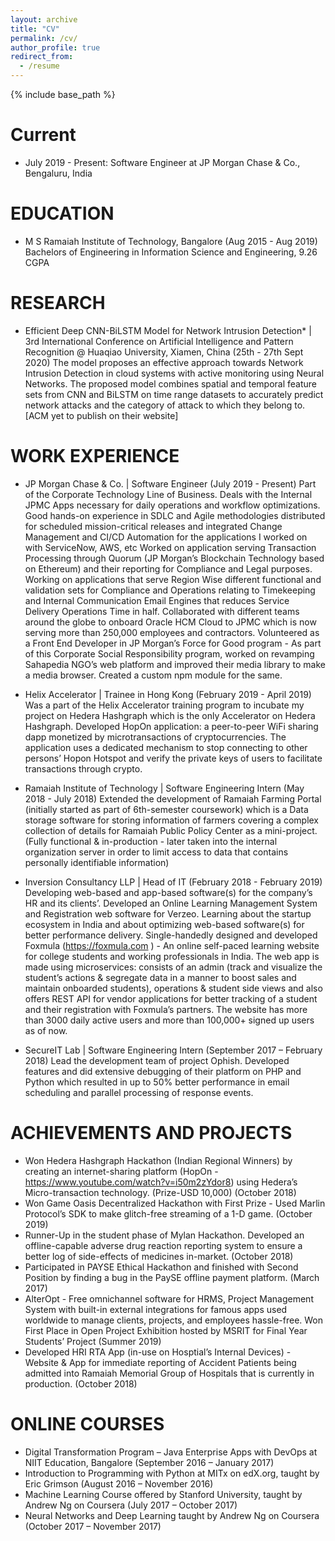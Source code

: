 ```yaml
---
layout: archive
title: "CV"
permalink: /cv/
author_profile: true
redirect_from:
  - /resume
---
```


{% include base_path %}


Current
======
* July 2019 - Present: Software Engineer at JP Morgan Chase & Co., Bengaluru, India
  
  

EDUCATION 
======
* M S Ramaiah Institute of Technology, Bangalore (Aug 2015 - Aug 2019)
Bachelors of Engineering in Information Science and Engineering, 9.26 CGPA	


RESEARCH
======
* Efficient Deep CNN-BiLSTM Model for Network Intrusion Detection* | 3rd International Conference on Artificial Intelligence and Pattern Recognition @ Huaqiao University, Xiamen, China (25th - 27th Sept 2020)
The model proposes an effective approach towards Network Intrusion Detection in cloud systems with active monitoring using Neural Networks. The proposed model combines spatial and temporal feature sets from CNN and BiLSTM on time range datasets to accurately predict network attacks and the category of attack to which they belong to. [ACM yet to publish on their website]


WORK EXPERIENCE
======
* JP Morgan Chase & Co. | Software Engineer (July 2019 - Present)
Part of the Corporate Technology Line of Business. Deals with the Internal JPMC Apps necessary for daily operations and workflow optimizations. Good hands-on experience in SDLC and Agile methodologies distributed for scheduled mission-critical releases and integrated Change Management and CI/CD Automation for the applications I worked on with ServiceNow, AWS, etc
Worked on application serving Transaction Processing through Quorum (JP Morgan’s Blockchain Technology based on Ethereum) and their reporting for Compliance and Legal purposes.
Working on applications that serve Region Wise different functional and validation sets for Compliance and Operations relating to Timekeeping and Internal Communication Email Engines that reduces Service Delivery Operations Time in half.
Collaborated with different teams around the globe to onboard Oracle HCM Cloud to JPMC which is now serving more than 250,000 employees and contractors. 
Volunteered as a Front End Developer in JP Morgan’s Force for Good program - As part of this Corporate Social Responsibility program, worked on revamping Sahapedia NGO’s web platform and improved their media library to make a media browser. Created a custom npm module for the same.

* Helix Accelerator | Trainee in Hong Kong (February 2019 - April 2019)
Was a part of the Helix Accelerator training program to incubate my project on Hedera Hashgraph which is the only Accelerator on Hedera Hashgraph. Developed HopOn application: a peer-to-peer WiFi sharing dapp monetized by microtransactions of cryptocurrencies. The application uses a dedicated mechanism to stop connecting to other persons’ Hopon Hotspot and verify the private keys of users to facilitate transactions through crypto. 

* Ramaiah Institute of Technology | Software Engineering Intern (May 2018 - July 2018)
Extended the development of Ramaiah Farming Portal (initially started as part of 6th-semester coursework) which is a Data storage software for storing information of farmers covering a complex collection of details for Ramaiah Public Policy Center as a mini-project. (Fully functional & in-production - later taken into the internal organization server in order to limit access to data that contains personally identifiable information)


* Inversion Consultancy LLP | Head of IT (February 2018 - February 2019)
Developing web-based and app-based software(s) for the company’s HR and its clients’.
Developed an Online Learning Management System and Registration web software for Verzeo.
Learning about the startup ecosystem in India and about optimizing web-based software(s) for better performance delivery.
Single-handedly designed and developed Foxmula (https://foxmula.com ) - An online self-paced learning website for college students and working professionals in India. The web app is made using microservices: consists of an admin (track and visualize the student’s actions & segregate data in a manner to boost sales and maintain onboarded students), operations & student side views and also offers REST API for vendor applications for better tracking of a student and their registration with Foxmula’s partners. The website has more than 3000 daily active users and more than 100,000+ signed up users as of now.

* SecureIT Lab | Software Engineering Intern (September 2017 – February 2018)
Lead the development team of project Ophish.
Developed features and did extensive debugging of their platform on PHP and Python which resulted in up to 50% better performance in email scheduling and parallel processing of response events.

ACHIEVEMENTS AND PROJECTS 
======
* Won Hedera Hashgraph Hackathon (Indian Regional Winners) by creating an internet-sharing platform (HopOn - https://www.youtube.com/watch?v=i50m2zYdor8) using Hedera’s Micro-transaction technology. (Prize-USD 10,000) (October 2018)
* Won Game Oasis Decentralized Hackathon with First Prize - Used Marlin Protocol’s SDK to make glitch-free streaming of a 1-D game. (October 2019)
* Runner-Up in the student phase of Mylan Hackathon. Developed an offline-capable adverse drug reaction reporting system to ensure a better log of side-effects of medicines in-market. (October 2018)
* Participated in PAYSE Ethical Hackathon and finished with Second Position by finding a bug in the PaySE offline payment platform. (March 2017)
* AlterOpt - Free omnichannel software for HRMS, Project Management System with built-in external integrations for famous apps used worldwide to manage clients, projects, and employees hassle-free. Won First Place in Open Project Exhibition hosted by MSRIT for Final Year Students’ Project (Summer 2019)
* Developed HRI RTA App (in-use on Hosptial’s Internal Devices) - Website & App for immediate reporting of Accident Patients being admitted into Ramaiah Memorial Group of Hospitals that is currently in production. (October 2018)

ONLINE COURSES
======
* Digital Transformation Program – Java Enterprise Apps with DevOps at NIIT Education, Bangalore (September 2016 – January 2017)
* Introduction to Programming with Python at MITx on edX.org, taught by Eric Grimson (August 2016 – November 2016)
* Machine Learning Course offered by Stanford University, taught by Andrew Ng on Coursera (July 2017 – October 2017)
* Neural Networks and Deep Learning taught by Andrew Ng on Coursera (October 2017 – November 2017)



